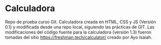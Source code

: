 
# Calculadora
Repo de prueba curso Git. Calculadora creada en HTML, CSS y JS (Versión 0.1) y modificada desde una repo local, siguiendo las prácticas de GIT. Las modificaciones del código fuente para la calculadora (versión 1.3) fueron tomadas del sitio  https://freshman.tech/calculator/ creado por Ayo Isaiah.


